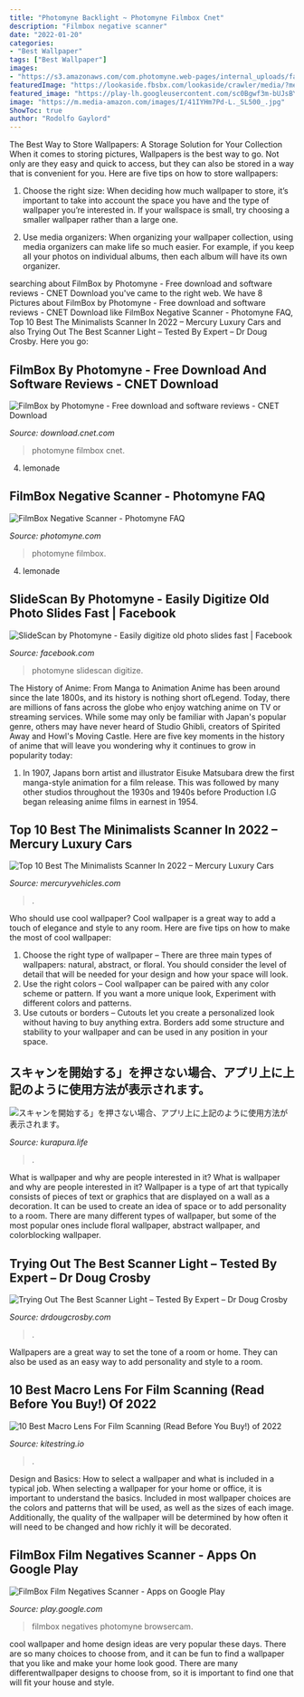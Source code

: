 ```yaml
---
title: "Photomyne Backlight ~ Photomyne Filmbox Cnet"
description: "Filmbox negative scanner"
date: "2022-01-20"
categories:
- "Best Wallpaper"
tags: ["Best Wallpaper"]
images:
- "https://s3.amazonaws.com/com.photomyne.web-pages/internal_uploads/faq/handfilm.jpg"
featuredImage: "https://lookaside.fbsbx.com/lookaside/crawler/media/?media_id=112979970161882"
featured_image: "https://play-lh.googleusercontent.com/sc0Bgwf3m-bUJsBY3jhxKsTwT2XomtdYlOzrQvhnwQ9jViNcOHMJy6aUS2hnzblleUo=w720-h310"
image: "https://m.media-amazon.com/images/I/41IYHm7Pd-L._SL500_.jpg"
ShowToc: true
author: "Rodolfo Gaylord"
---
```



The Best Way to Store Wallpapers: A Storage Solution for Your Collection
When it comes to storing pictures, Wallpapers is the best way to go. Not only are they easy and quick to access, but they can also be stored in a way that is convenient for you. Here are five tips on how to store wallpapers:
1) Choose the right size: When deciding how much wallpaper to store, it’s important to take into account the space you have and the type of wallpaper you’re interested in. If your wallspace is small, try choosing a smaller wallpaper rather than a large one.

2) Use media organizers: When organizing your wallpaper collection, using media organizers can make life so much easier. For example, if you keep all your photos on individual albums, then each album will have its own organizer.

	

		
searching about FilmBox by Photomyne - Free download and software reviews - CNET Download you've came to the right web. We have 8 Pictures about FilmBox by Photomyne - Free download and software reviews - CNET Download like FilmBox Negative Scanner - Photomyne FAQ, Top 10 Best The Minimalists Scanner In 2022 – Mercury Luxury Cars and also Trying Out The Best Scanner Light – Tested By Expert – Dr Doug Crosby. Here you go:
		
    
## FilmBox By Photomyne - Free Download And Software Reviews - CNET Download

<img loading=lazy src="https://download.cnet.com/a/img/resize/7cd1f9449c1d7c924edc931e58dc610060c4c4c2/catalog/2020/05/14/f9cd76c0-bb5c-48ef-a58a-d3c99940c211/imgingest-1862734698400942910.jpg?width=416" onerror="this.onerror=null;this.src='https://tse4.mm.bing.net/th?id=OIP.92rvZas_1q-XJCvjE-Ji6gAAAA&amp;pid=15.1';" alt="FilmBox by Photomyne - Free download and software reviews - CNET Download">

_Source: download.cnet.com_

>photomyne filmbox cnet. 

	

4. lemonade 

    
## FilmBox Negative Scanner - Photomyne FAQ

<img loading=lazy src="https://s3.amazonaws.com/com.photomyne.web-pages/internal_uploads/faq/handfilm.jpg" onerror="this.onerror=null;this.src='https://tse1.mm.bing.net/th?id=OIP.fjpS45SkD4GgEzpSvdIrjgHaFQ&amp;pid=15.1';" alt="FilmBox Negative Scanner - Photomyne FAQ">

_Source: photomyne.com_

>photomyne filmbox. 

	

4. lemonade 

    
## SlideScan By Photomyne - Easily Digitize Old Photo Slides Fast | Facebook

<img loading=lazy src="https://lookaside.fbsbx.com/lookaside/crawler/media/?media_id=112979970161882" onerror="this.onerror=null;this.src='https://tse4.mm.bing.net/th?id=OIP._mwniOKkFNidn8T6L8oA1AHaHa&amp;pid=15.1';" alt="SlideScan by Photomyne - Easily digitize old photo slides fast | Facebook">

_Source: facebook.com_

>photomyne slidescan digitize. 

	

The History of Anime: From Manga to Animation
Anime has been around since the late 1800s, and its history is nothing short ofLegend. Today, there are millions of fans across the globe who enjoy watching anime on TV or streaming services. While some may only be familiar with Japan's popular genre, others may have never heard of Studio Ghibli, creators of Spirited Away and Howl's Moving Castle. Here are five key moments in the history of anime that will leave you wondering why it continues to grow in popularity today:
1) In 1907, Japans born artist and illustrator Eisuke Matsubara drew the first manga-style animation for a film release. This was followed by many other studios throughout the 1930s and 1940s before Production I.G began releasing anime films in earnest in 1954.

    
## Top 10 Best The Minimalists Scanner In 2022 – Mercury Luxury Cars

<img loading=lazy src="https://m.media-amazon.com/images/I/41IYHm7Pd-L._SL500_.jpg" onerror="this.onerror=null;this.src='https://tse2.mm.bing.net/th?id=OIP.RF-1GpGUH-PezDaboZJsIwHaHa&amp;pid=15.1';" alt="Top 10 Best The Minimalists Scanner In 2022 – Mercury Luxury Cars">

_Source: mercuryvehicles.com_

>. 

	

Who should use cool wallpaper?
Cool wallpaper is a great way to add a touch of elegance and style to any room. Here are five tips on how to make the most of cool wallpaper: 
1) Choose the right type of wallpaper – There are three main types of wallpapers: natural, abstract, or floral. You should consider the level of detail that will be needed for your design and how your space will look. 
2) Use the right colors – Cool wallpaper can be paired with any color scheme or pattern. If you want a more unique look, Experiment with different colors and patterns. 
3) Use cutouts or borders – Cutouts let you create a personalized look without having to buy anything extra. Borders add some structure and stability to your wallpaper and can be used in any position in your space.

    
## スキャンを開始する」を押さない場合、アプリ上に上記のように使用方法が表示されます。

<img loading=lazy src="https://kurapura.life/blog/wp-content/uploads/2021/03/5-169x300.png" onerror="this.onerror=null;this.src='https://tse3.mm.bing.net/th?id=OIP.9czECB5OA_6muKcnsTi6HAAAAA&amp;pid=15.1';" alt="スキャンを開始する」を押さない場合、アプリ上に上記のように使用方法が表示されます。">

_Source: kurapura.life_

>. 

	

What is wallpaper and why are people interested in it?
What is wallpaper and why are people interested in it?
Wallpaper is a type of art that typically consists of pieces of text or graphics that are displayed on a wall as a decoration. It can be used to create an idea of space or to add personality to a room. There are many different types of wallpaper, but some of the most popular ones include floral wallpaper, abstract wallpaper, and colorblocking wallpaper.

    
## Trying Out The Best Scanner Light – Tested By Expert – Dr Doug Crosby

<img loading=lazy src="https://drdougcrosby.com/wp-content/uploads/2022/09/41Jc6gpD8KL._SL500_.jpg" onerror="this.onerror=null;this.src='https://tse1.mm.bing.net/th?id=OIP.DqRk-pSDkcsDVoNSz5mIogGWH0&amp;pid=15.1';" alt="Trying Out The Best Scanner Light – Tested By Expert – Dr Doug Crosby">

_Source: drdougcrosby.com_

>. 

	

Wallpapers are a great way to set the tone of a room or home. They can also be used as an easy way to add personality and style to a room.

    
## 10 Best Macro Lens For Film Scanning (Read Before You Buy!) Of 2022

<img loading=lazy src="https://m.media-amazon.com/images/I/51797cOeHyL._SL160_.jpg" onerror="this.onerror=null;this.src='https://tse3.mm.bing.net/th?id=OIP.kjFlFk_jbj9caKrJR2SSMACgCg&amp;pid=15.1';" alt="10 Best Macro Lens For Film Scanning (Read Before You Buy!) of 2022">

_Source: kitestring.io_

>. 

	

Design and Basics: How to select a wallpaper and what is included in a typical job.
When selecting a wallpaper for your home or office, it is important to understand the basics. Included in most wallpaper choices are the colors and patterns that will be used, as well as the sizes of each image. Additionally, the quality of the wallpaper will be determined by how often it will need to be changed and how richly it will be decorated.

    
## FilmBox Film Negatives Scanner - Apps On Google Play

<img loading=lazy src="https://play-lh.googleusercontent.com/sc0Bgwf3m-bUJsBY3jhxKsTwT2XomtdYlOzrQvhnwQ9jViNcOHMJy6aUS2hnzblleUo=w720-h310" onerror="this.onerror=null;this.src='https://tse4.mm.bing.net/th?id=OIP.Ncu7ayOCe2k_3rCOUukA8AHaDn&amp;pid=15.1';" alt="FilmBox Film Negatives Scanner - Apps on Google Play">

_Source: play.google.com_

>filmbox negatives photomyne browsercam. 

	

cool wallpaper and home design ideas are very popular these days. There are so many choices to choose from, and it can be fun to find a wallpaper that you like and make your home look good. There are many differentwallpaper designs to choose from, so it is important to find one that will fit your house and style.

